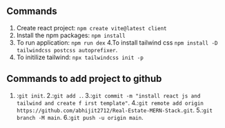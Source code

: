 ## Commands
1. Create react project: `npm create vite@latest client`
2. Install the npm packages: `npm install`
3. To run application: `npm run dex`
4.To install tailwind css `npm install -D tailwindcss postcss autoprefixer`.
5. To initilize tailwind: `npx tailwindcss init -p`


## Commands to add project to github
1. :`git init`.
2.:`git add .`.
3.:`git commit -m "install react js and tailwind and create f
irst template"`.
4.:`git remote add origin https://github.com/abhijit2712/Real-Estate-MERN-Stack.git`.
5.:`git branch -M main`.
6.:`git push -u origin main`.
